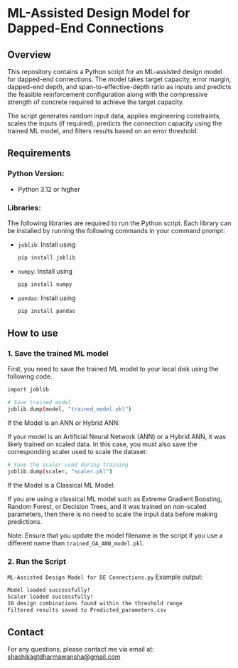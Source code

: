 # ML-Assisted Design Model for Dapped-End Connections

## Overview
This repository contains a Python script for an ML-assisted design model for dapped-end connections. The model takes target capacity, error margin, dapped-end depth, and span-to-effective-depth ratio as inputs and predicts the feasible reinforcement configuration along with the compressive strength of concrete required to achieve the target capacity.

The script generates random input data, applies engineering constraints, scales the inputs (if required), predicts the connection capacity using the trained ML model, and filters results based on an error threshold.

## Requirements

### Python Version:
- Python 3.12 or higher

### Libraries:

The following libraries are required to run the Python script. Each library can be installed by running the following commands in your command prompt:

- `joblib`: Install using
  ```bash
  pip install joblib
  ```
- `numpy`: Install using
  ```bash
  pip install numpy
  ```
- `pandas`: Install using
  ```bash
  pip install pandas
  ```
## How to use

### 1. Save the trained ML model
First, you need to save the trained ML model to your local disk using the following code.
  ```bash
  import joblib

  # Save trained model
  joblib.dump(model, "trained_model.pkl")
  ```
If the Model is an ANN or Hybrid ANN:

If your model is an Artificial Neural Network (ANN) or a Hybrid ANN, it was likely trained on scaled data. In this case, you must also save the corresponding scaler used to scale the dataset:
  ```bash
  # Save the scaler used during training
  joblib.dump(scaler, "scaler.pkl")
  ```
If the Model is a Classical ML Model:

If you are using a classical ML model such as Extreme Gradient Boosting, Random Forest, or Decision Trees, and it was trained on non-scaled parameters, then there is no need to scale the input data before making predictions.

Note: Ensure that you update the model filename in the script if you use a different name than `trained_GA_ANN_model.pkl`.

### 2. Run the Script
`ML-Assisted Design Model for DE Connections.py`
Example output:

```bash
Model loaded successfully!
Scaler loaded successfully!
10 design combinations found within the threshold range
Filtered results saved to Predicted_parameters.csv
```

## Contact
For any questions, please contact me via email at: [shashikagtdharmawansha@gmail.com](mailto:shashikagtdharmawansha@gmail.com)
